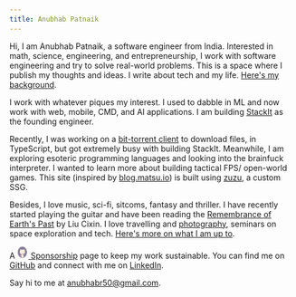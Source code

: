 ```yaml
---
title: Anubhab Patnaik
---
```



Hi, I am Anubhab Patnaik, a software engineer from India. Interested in math, science, engineering, and entrepreneurship, I work with software engineering and try to solve real-world problems. This is a space where I publish my thoughts and ideas. I write about tech and my life. [Here's my background](/cv.html).

I work with whatever piques my interest. I used to dabble in ML and now work with web, mobile, CMD, and AI applications. I am building [StackIt](https://nowstackit.com) as the founding engineer.

Recently, I was working on a [bit-torrent client](https://github.com/fuzzymfx/b) to download files, in TypeScript, but got extremely busy with building StackIt. Meanwhile, I am exploring esoteric programming languages and looking into the brainfuck interpreter. I wanted to learn more about building tactical FPS/ open-world games. This site (inspired by [blog.matsu.io](https://blog.matsu.io)) is built using [zuzu](https://github.com/fuzzymfx/zuzu), a custom SSG.

Besides, I love music, sci-fi, sitcoms, fantasy and thriller. I have recently started playing the guitar and have been reading the [Remembrance of Earth's Past](https://en.wikipedia.org/wiki/Remembrance_of_Earth%27s_Past) by Liu Cixin. I love travelling and [photography](https://instagram.com/anubhavclicks), seminars on space exploration and tech. [Here's more on what I am up to](/current.html).

A [<img src="/assets/img/kofi.svg" alt="github" class="pb-1 mr-5 " width="18" height="22" style="margin-right: 2px;"> Sponsorship](https://github.com/sponsors/fuzzymfx/) page to keep my work sustainable. You can find me on [GitHub](https://github.com/fuzzymfx) and connect with me on [LinkedIn](https://www.linkedin.com/in/anubhabpatnaik0530/).

Say hi to me at <anubhabr50@gmail.com>.
